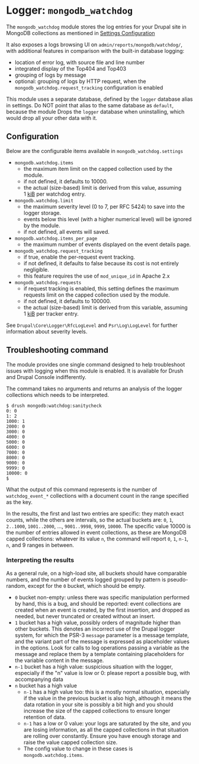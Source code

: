 # Logger: `mongodb_watchdog`

The `mongodb_watchdog` module stores the log entries for your Drupal site
in MongoDB collections as mentioned in
[Settings Configuration](../../install#settings-configuration)

It also exposes a logs browsing UI on `admin/reports/mongodb/watchdog/`,
with additional features in comparison with the built-in database logging:

- location of error log, with source file and line number
- integrated display of the Top404 and Top403
- grouping of logs by message
- optional: grouping of logs by HTTP request, when the `mongodb_watchdog.request_tracking`
  configuration is enabled

This module uses a separate database, defined by the `logger` database alias in
settings. Do NOT point that alias to the same database as `default`, because the
module Drops the `logger` database when uninstalling, which would drop all your
other data with it.


## Configuration

Below are the configurable items available in `mongodb_watchdog.settings`

* `mongodb.watchdog.items`
    * the maximum item limit on the capped collection used by the module.
    * if not defined, it defaults to 10000.
    * the actual (size-based) limit is derived from this value, assuming
      1&nbsp;[kiB][kiBwiki] per watchdog entry.
* `mongodb.watchdog.limit`
    * the maximum severity level (0 to 7, per RFC 5424) to save into the logger
      storage.
    * events below this level (with a higher numerical level) will be ignored by
      the module.
    * if not defined, all events will saved.
* `mongodb.watchdog.items_per_page`
    * the maximum number of events displayed on the event details page.
* `mongodb_watchdog.request_tracking`
    * if true, enable the per-request event tracking.
    * if not defined, it defaults to false because its cost is not entirely
      negligible.
    * this feature requires the use of `mod_unique_id` in Apache 2.x
* `mongodb_watchdog.requests`
    * if request tracking is enabled, this setting defines the maximum requests
      limit on the capped collection used by the module.
    * if not defined, it defaults to 100000.
    * the actual (size-based) limit is derived from this variable, assuming
      1&nbsp;[kiB][kiBwiki] per tracker entry.

See `Drupal\Core\Logger\RfcLogLevel` and `Psr\Log\LogLevel` for further
information about severity levels.

[kiBwiki]: https://en.wikipedia.org/wiki/Kibibyte

## Troubleshooting command

The module provides one single command designed to help troubleshoot issues with
logging when this module is enabled. It is available for Drush and Drupal
Console indifferently.

The command takes no arguments and returns an analysis of the logger collections
which needs to be interpreted.

    $ drush mongodb:watchdog:sanitycheck
    0: 0
    1: 2
    1000: 1
    2000: 0
    3000: 0
    4000: 0
    5000: 0
    6000: 0
    7000: 0
    8000: 0
    9000: 0
    9999: 0
    10000: 0
    $

What the output of this command represents is the number of `watchdog_event_*`
collections with a document count in the range specified as the key.

In the results, the first and last two entries are specific: they match exact
counts, while the others are intervals, so the actual buckets are: `0`, `1`,
`2..1000`, `1001..2000`, ..., `9001..9998`, `9999`, `10000`. The specific
value 10000 is the number of entries allowed in event collections, as these are
MongoDB capped collections: whatever its value `n`, the command will report
`0`, `1`, `n-1`, `n`, and 9 ranges in between.


### Interpreting the results

As a general rule, on a high-load site, all buckets should have comparable
numbers, and the number of events logged grouped by pattern is pseudo-random,
except for the `0` bucket, which should be empty.

* `0` bucket non-empty: unless there was specific manipulation performed by
  hand, this is a bug, and should be reported: event collections are created
  when an event is created, by the first insertion, and dropped as needed, but
  never truncated or created without an insert.
* `1` bucket has a high value, possibly orders of magnitude higher than other
  buckets. This denotes an incorrect use of the Drupal logger system, for which
  the PSR-3 `message` parameter is a message template, and the variant part of
  the message is expressed as placeholder values in the options. Look for calls
  to log operations passing a variable as the message and replace them by a
  template containing placeholders for the variable content in the message.
* `n-1` bucket has a high value: suspicious situation with the logger,
  especially if the "n" value is low or 0: please report a possible bug, with
  accompanying data
* `n` bucket has a high value
    * `n-1` has a high value too: this is a mostly  normal situation,
      especially if the value in the previous bucket is also high, although it
      means the data rotation in your site is possibly a bit high and you should
      increase the size of the capped collections to ensure longer retention of
      data.
    * `n-1` has a low or 0 value: your logs are saturated by the site, and you
      are losing information, as all the capped collections in that situation
      are rolling over constantly. Ensure you have enough storage and raise the
      value capped collection size.
    * The config value to change in these cases is `mongodb.watchdog.items`.
